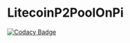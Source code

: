 # LitecoinP2PoolOnPi
[![Codacy Badge](https://api.codacy.com/project/badge/Grade/5a34d1b66c674b259b03700b5302fbdc)](https://www.codacy.com/app/PartTimeLegend/LitecoinP2PoolOnPi?utm_source=github.com&utm_medium=referral&utm_content=P2PoolOnPi/LitecoinP2PoolOnPi&utm_campaign=badger)